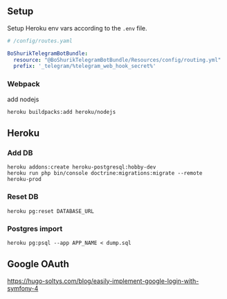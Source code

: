 ## Setup

Setup Heroku env vars according to the `.env` file.

```yaml
# /config/routes.yaml

BoShurikTelegramBotBundle:
  resource: "@BoShurikTelegramBotBundle/Resources/config/routing.yml"
  prefix: '_telegram/%telegram_web_hook_secret%'
```

### Webpack

add nodejs

    heroku buildpacks:add heroku/nodejs

## Heroku

### Add DB
    heroku addons:create heroku-postgresql:hobby-dev
    heroku run php bin/console doctrine:migrations:migrate --remote heroku-prod

### Reset DB

    heroku pg:reset DATABASE_URL

### Postgres import

    heroku pg:psql --app APP_NAME < dump.sql

## Google OAuth

https://hugo-soltys.com/blog/easily-implement-google-login-with-symfony-4

